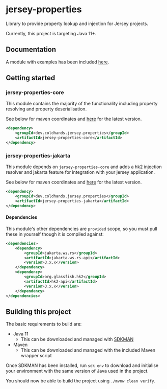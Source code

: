 # jersey-properties

Library to provide property lookup and injection for Jersey projects.

Currently, this project is targeting Java 11+.

## Documentation

A module with examples has been included [here](examples/src/test/java).

## Getting started

### jersey-properties-core

This module contains the majority of the functionality including property
resolving and property deserialisation.

See below for maven coordinates and [here](https://mvnrepository.com/artifact/dev.coldhands.jersey.properties/jersey-properties-core) for the latest version.

```xml
<dependency>
    <groupId>dev.coldhands.jersey.properties</groupId>
    <artifactId>jersey-properties-core</artifactId>
</dependency>
```

### jersey-properties-jakarta

This module depends on `jersey-properties-core` and adds a hk2 injection resolver and jakarta feature for integration
with your jersey application.

See below for maven coordinates and [here](https://mvnrepository.com/artifact/dev.coldhands.jersey.properties/jersey-properties-jakarta) for the latest version.

```xml
<dependency>
    <groupId>dev.coldhands.jersey.properties</groupId>
    <artifactId>jersey-properties-jakarta</artifactId>
</dependency>
```

#### Dependencies

This module's other dependencies are `provided` scope, so you must pull these in yourself though it is compiled against:

```xml
<dependencies>
    <dependency>
        <groupId>jakarta.ws.rs</groupId>
        <artifactId>jakarta.ws.rs-api</artifactId>
        <version>3.x.x</version>
    </dependency>
    <dependency>
        <groupId>org.glassfish.hk2</groupId>
        <artifactId>hk2-api</artifactId>
        <version>3.x.x</version>
    </dependency>
</dependencies>
```

## Building this project

The basic requirements to build are:
- Java 11
  - This can be downloaded and managed with [SDKMAN](https://sdkman.io/install)
- Maven
  - This can be downloaded and managed with the included Maven wrapper script

Once SDKMAN has been installed, run `sdk env` to download and initialise your environment with the same
version of Java used in the project.

You should now be able to build the project using `./mvnw clean verify`.